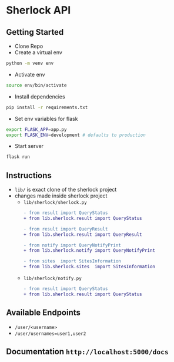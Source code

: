# Sherlock API

## Getting Started

- Clone Repo
- Create a virtual env

```bash
python -m venv env
```

- Activate env

```bash
source env/bin/activate
```

- Install dependencies

```bash
pip install -r requirements.txt
```

- Set env variables for flask

```bash
export FLASK_APP=app.py
export FLASK_ENV=development # defaults to production
```

- Start server

```bash
flask run
```


## Instructions
* `lib/` is exact clone of the sherlock project
* changes made inside sherlock project
  - `lib/sherlock/sherlock.py`
    ```diff
    - from result import QueryStatus
    + from lib.sherlock.result import QueryStatus

    - from result import QueryResult
    + from lib.sherlock.result import QueryResult

    - from notify import QueryNotifyPrint
    + from lib.sherlock.notify import QueryNotifyPrint

    - from sites  import SitesInformation
    + from lib.sherlock.sites  import SitesInformation
    ```
  - `lib/sherlock/notify.py`
    ```diff
    - from result import QueryStatus
    + from lib.sherlock.result import QueryStatus
    ```

## Available Endpoints
- `/user/<username>`
- `/user/usernames=user1,user2`

## Documentation `http://localhost:5000/docs`